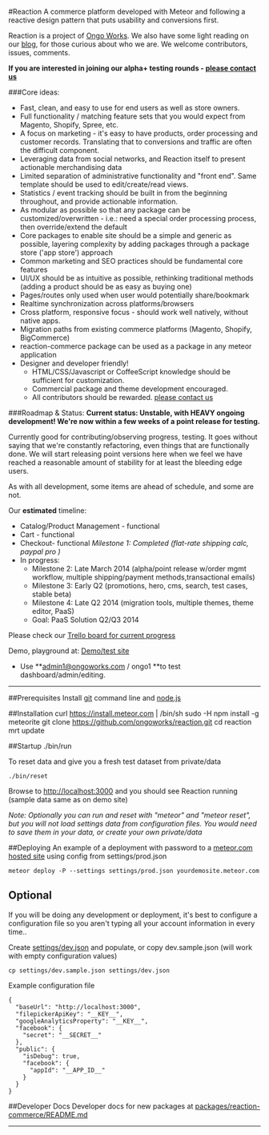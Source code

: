 #Reaction
A commerce platform developed with Meteor and following a reactive design pattern that puts usability and conversions first.

Reaction is a project of [Ongo Works](http://ongoworks.com). We also have some light reading on our [blog](http://blog.ongoworks.com/), for those curious about who we are. We welcome contributors, issues, comments.


**If you are interested in joining our alpha+ testing rounds - [please contact us](mailto:hello@ongoworks.com)**

###Core ideas:


* Fast, clean, and easy to use for end users as well as store owners.
* Full functionality / matching feature sets that you would expect from Magento, Shopify, Spree, etc.
* A focus on marketing - it's easy to have products, order processing and customer records. Translating that to conversions and traffic are often the difficult component.
* Leveraging data from social networks, and Reaction itself to present actionable merchandising data
* Limited separation of administrative functionality and "front end". Same template should be used to edit/create/read views.
* Statistics / event tracking should be built in from the beginning throughout, and provide actionable information.
* As modular as possible so that any package can be customized/overwritten - i.e.: need a special order processing process, then override/extend the default
* Core packages to enable site should be a simple and generic as possible, layering complexity by adding packages through a package store ('app store') approach
* Common marketing and SEO practices should be fundamental core features
* UI/UX should be as intuitive as possible, rethinking traditional methods (adding a product should be as easy as buying one)
* Pages/routes only used when user would potentially share/bookmark
* Realtime synchronization across platforms/browsers
* Cross platform, responsive focus - should work well natively, without native apps.
* Migration paths from existing commerce platforms (Magento, Shopify, BigCommerce)
* reaction-commerce package can be used as a package in any meteor application
* Designer and developer friendly!
	*  HTML/CSS/Javascript or CoffeeScript knowledge should be sufficient for customization.
	*  Commercial package and theme development encouraged. 
	* All contributors should be rewarded. [please contact us](mailto:hello@ongoworks.com)




###Roadmap & Status:
**Current status: Unstable, with HEAVY ongoing development! We're now within a few weeks of a point release for testing.**

Currently good for contributing/observing progress, testing. It goes without saying that we're constantly refactoring, even things that are functionally done. We will start releasing point versions here when we feel we have reached a reasonable amount of stability for at least the bleeding edge users.

As with all development, some items are ahead of schedule, and some are not.

Our **estimated** timeline:

* Catalog/Product Management - functional
* Cart - functional
* Checkout- functional *Milestone 1: Completed (flat-rate shipping calc, paypal pro )*
* In progress:
	* Milestone 2: Late March 2014 (alpha/point release w/order mgmt workflow, multiple shipping/payment methods,transactional emails)
	* Milestone 3: Early Q2 (promotions, hero, cms, search, test cases, stable beta)
	* Milestone 4: Late Q2 2014 (migration tools, multiple themes, theme editor, PaaS)
	* Goal: PaaS Solution Q2/Q3 2014


Please check our [Trello board for current progress](https://trello.com/b/aGpcYS5e/development)

Demo, playground at: [Demo/test site](http://demo.reactioncommerce.com)

* Use **admin1@ongoworks.com / ongo1 **to test dashboard/admin/editing.

---
##Prerequisites
Install [git](https://github.com/blog/1510-installing-git-from-github-for-mac) command line and [node.js](http://nodejs.org/)

##Installation
    curl https://install.meteor.com | /bin/sh
    sudo -H npm install -g meteorite
    git clone https://github.com/ongoworks/reaction.git
    cd reaction
    mrt update


##Startup
	./bin/run

To reset data and give you a fresh test dataset from private/data

	./bin/reset

Browse to [http://localhost:3000](http://localhost:3000) and you should see Reaction running (sample data same as on demo site)

*Note: Optionally you can run and reset with "meteor" and "meteor reset", but you will not load settings data from configuration files. You would need to save them in your data, or create your own private/data*

##Deploying
An example of a deployment with password to a [meteor.com hosted site](http://docs.meteor.com/#deploying) using config from settings/prod.json

	meteor deploy -P --settings settings/prod.json yourdemosite.meteor.com

## Optional
If you will be doing any development or deployment, it's best to configure a configuration file so you aren't typing all your account information in every time..

Create [settings/dev.json](https://github.com/ongoworks/reaction/blob/master/settings/dev.sample.json) and populate, or copy dev.sample.json (will work with empty configuration values)

	cp settings/dev.sample.json settings/dev.json

Example configuration file

	{
	  "baseUrl": "http://localhost:3000",
	  "filepickerApiKey": "__KEY__",
	  "googleAnalyticsProperty": "__KEY__",
	  "facebook": {
	    "secret": "__SECRET__"
	  },
	  "public": {
	    "isDebug": true,
	    "facebook": {
	      "appId": "__APP_ID__"
	    }
	  }
	}

##Developer Docs
Developer docs for new packages at [packages/reaction-commerce/README.md](https://github.com/ongoworks/reaction/tree/master/packages/reaction-commerce)


---
